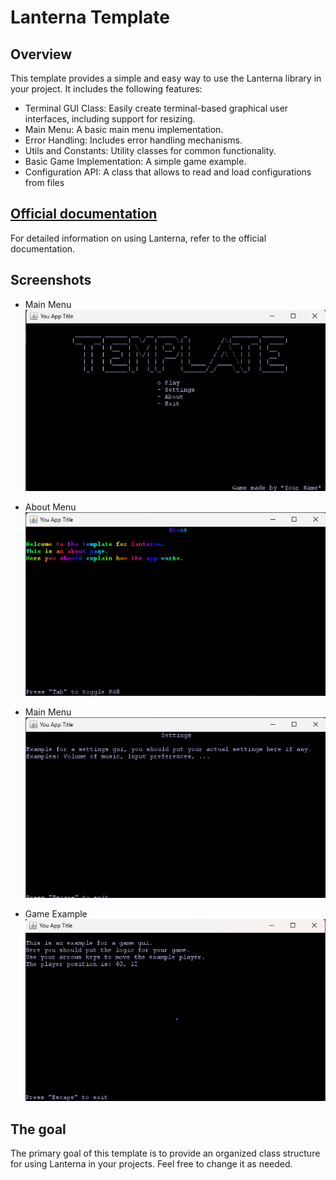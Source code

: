 # Lanterna Template
## Overview
This template provides a simple and easy way to use the Lanterna library in your project. It includes the following features:
 - Terminal GUI Class: Easily create terminal-based graphical user interfaces, including support for resizing.
 - Main Menu: A basic main menu implementation.
 - Error Handling: Includes error handling mechanisms.
 - Utils and Constants: Utility classes for common functionality.
 - Basic Game Implementation: A simple game example.
 - Configuration API: A class that allows to read and load configurations from files
## [Official documentation](https://github.com/mabe02/lanterna/blob/master/docs/contents.md)
For detailed information on using Lanterna, refer to the official documentation.
## Screenshots
 - Main Menu<br> ![Main Menu](images/mainMenu.png)

 - About Menu<br> ![About Menu](images/aboutMenu.png)

 - Main Menu<br> ![Settings Menu](images/settingsMenu.png)

 - Game Example<br> ![Game](images/game.png)
## The goal
<p>
The primary goal of this template is
to provide an organized class structure for using Lanterna in your projects.
Feel free to change it as needed.
</p>
